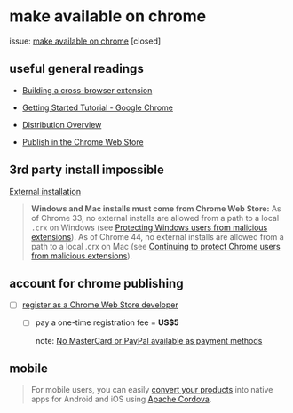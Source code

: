 # make available on chrome

issue: [make available on chrome](https://github.com/CouldBeThis/duckduckLib/issues/8) [closed]

## useful general readings

- [Building a cross-browser extension](https://developer.mozilla.org/en-US/docs/Mozilla/Add-ons/WebExtensions/Build_a_cross_browser_extension)
- [Getting Started Tutorial - Google Chrome](https://developer.chrome.com/extensions/getstarted)

- [Distribution Overview](https://developer.chrome.com/webstore)
- [Publish in the Chrome Web Store](https://developer.chrome.com/webstore/publish)

## 3rd party install impossible

[External installation](https://developer.chrome.com/extensions/external_extensions) 

> **Windows and Mac installs must come from Chrome Web Store:**
>  As of Chrome 33, no external installs are allowed from a path to a local `.crx` on Windows (see [Protecting Windows users from malicious extensions](http://blog.chromium.org/2013/11/protecting-windows-users-from-malicious.html)). As of Chrome 44, no external installs are allowed from a path to a local .crx on Mac (see [Continuing to protect Chrome users from malicious extensions](http://blog.chromium.org/2015/05/continuing-to-protect-chrome-users-from.html)).

## account for chrome publishing

- [ ] [register as a Chrome Web Store developer](https://developer.chrome.com/webstore/register)

  - [ ] pay a one-time registration fee = **US$5**

    note: [No MasterCard or PayPal available as payment methods](https://support.google.com/chrome/thread/12146284?hl=en)

## mobile

> For mobile users, you can easily [convert your products](https://developer.chrome.com/apps/chrome_apps_on_mobile) into native apps for Android and iOS using [Apache Cordova](http://cordova.apache.org/).







